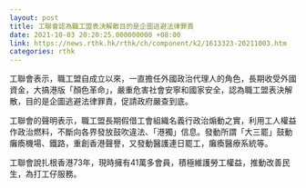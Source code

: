 ```yaml
---
layout: post
title: 工聯會認為職工盟表決解散目的是企圖逃避法律罪責
date: 2021-10-03 20:20:25.000000000 +08:00
link: https://news.rthk.hk/rthk/ch/component/k2/1613323-20211003.htm
categories: rthk
---
```


工聯會表示，職工盟自成立以來，一直擔任外國政治代理人的角色，長期收受外國資金，大搞港版「顏色革命」，嚴重危害社會安寧和國家安全，認為職工盟表決解散，目的是企圖逃避法律罪責，促請政府嚴查到底。   
 
工聯會的聲明表示，職工盟長期假借工會組織名義行政治煽動之實，利用工人權益作政治燃料，不斷向各界發放鼓吹違法、「港獨」信息。發動所謂「大三罷」鼓動癱瘓機場、鐵路，重創香港聲譽，又發動醫護連日罷工，癱瘓醫療系統等。

工聯會說扎根香港73年，現時擁有41萬多會員，積極維護勞工權益，推動改善民生，為打工仔服務。
